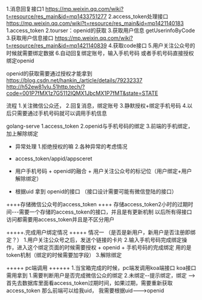 1.消息回复接口1
https://mp.weixin.qq.com/wiki?t=resource/res_main&id=mp1433751277
2.access_token处理接口
https://mp.weixin.qq.com/wiki?t=resource/res_main&id=mp1421140183
1.access_token
2.tourser：openid的获取
3.获取用户信息
getUserinfoByCode
3.获取用户信息接口
https://mp.weixin.qq.com/wiki?t=resource/res_main&id=mp1421140839
4.获取code接口
5.用户关注公众号的时候就需要绑定数据
6.自动回复绑定账号，输入手机号码
或者手机号码直接授权绑定openid

openid的获取需要通过授权才能拿到
https://blog.csdn.net/hankin_/article/details/79232337
http://h52ew81ylu.51http.tech/?code=001P7fMX1z7G5112lQMX1JbcMX1P7fMT&state=STATE

流程
1.关注微信公众还，
2.回复消息，绑定账号
3.静默授权+绑定手机号码
4.以后只需要通过手机号码就可以调用手机信息

golang-serve
1.access_token
2.openid与手机号码的绑定
3.前端的手机绑定，加上解除绑定

- 异常处理
1.拒绝授权的嘛
2.各种异常的考虑情况

- access_token/appid/appsceret
- 用户手机号码 + openid的融合 + 用户关注公众号的标记位（用户绑定+用户解除绑定）
- 根据uid 拿到 openid的接口
（接口设计需要可能有微信登陆的接口）


++++存储微信公众号的access_token ++++
存储access_token2小时的过期时间---需要一个存储的access_token的接口，并且是有更新机制
以后所有得接口访问都需要用access_token并且是不区分用户

+++++.完成用户绑定情况 +++++
情况一
（是否是新用户，新用户是否注册即绑定？）
1.用户关注公众号之后，发送个链接的卡片
2.输入手机号码完成绑定操作，进入这个绑定页面的时候需要授权 + openid + 手机号码的完成绑定
用的是token机制（绑定的时候需要加字段）
3.解除绑定

+++++ pc端调用 ++++++
1.当宝箱完成的时候，pc端发调用koa端接口
koa接口需用拿到
1.需要判断用户是否完成微信公众的绑定
2.未绑定--提示绑定，绑定 --> 首先去数据库里面看access_token过期时间，如果过期，需要重新获取access_token
那么前端可以给我uid，
我需要根据uid--->openid


